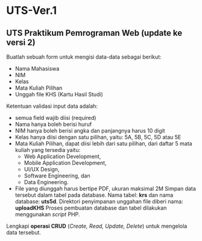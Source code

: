 # UTS-Ver.1
UTS Praktikum Pemrograman Web (update ke versi 2)
--------------------------------------------

Buatlah sebuah form untuk mengisi data-data sebagai berikut:
- Nama Mahasiswa  
- NIM 
- Kelas
- Mata Kuliah Pilihan
- Unggah file KHS (Kartu Hasil Studi) 

Ketentuan validasi input data  adalah:
- semua field wajib diisi (required)
- Nama hanya boleh berisi huruf
- NIM hanya boleh berisi angka dan panjangnya harus 10 digit
- Kelas hanya diisi dengan satu pilihan, yaitu: 5A, 5B, 5C, 5D atau 5E
- Mata Kuliah Pilihan, dapat diisi lebih dari satu pilihan, dari daftar 5 mata kuliah yang tersedia yaitu:
  - Web Application Development,
  - Mobile Application Development,
  - UI/UX Design,
  - Software Engineering, dan
  - Data Engineering.
- File yang diunggah harus bertipe PDF, ukuran maksimal 2M
Simpan data tersebut dalam tabel pada database. Nama tabel: **krs** dan nama database: **uts5d**.
Direktori penyimpanan unggahan file diberi nama: **uploadKHS**
Proses pembuatan database dan tabel dilakukan menggunakan _script_ PHP. 

Lengkapi **operasi CRUD** (_Create, Read, Update, Delete_) untuk mengelola data tersebut.
